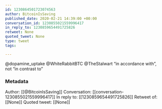 ```yaml
---
id: 1230864501723074563
author: BitcoinIsSaving
published_date: 2020-02-21 14:39:00 +00:00
conversation_id: 1230855021559996417
in_reply_to: 1230859654491725826
retweet: None
quoted_tweet: None
type: tweet
tags:

---
```


@dopamine_uptake @WhiteRabbitBTC @TheStalwart “in accordance with”, not “in contrast to”

### Metadata

Author: [[@BitcoinIsSaving]]
Conversation: [[conversation-1230855021559996417]]
In reply to: [[1230859654491725826]]
Retweet of: [[None]]
Quoted tweet: [[None]]
